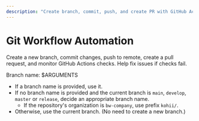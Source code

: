 ```yaml
---
description: "Create branch, commit, push, and create PR with GitHub Actions monitoring"
---
```


# Git Workflow Automation

Create a new branch, commit changes, push to remote, create a pull request, and monitor GitHub Actions checks. Help fix issues if checks fail.

Branch name: $ARGUMENTS

- If a branch name is provided, use it.
- If no branch name is provided and the current branch is `main`, `develop`, `master` or `release`, decide an appropriate branch name.
  - If the repository's organization is `bw-company`, use prefix `kohii/`.
- Otherwise, use the current branch. (No need to create a new branch.)

